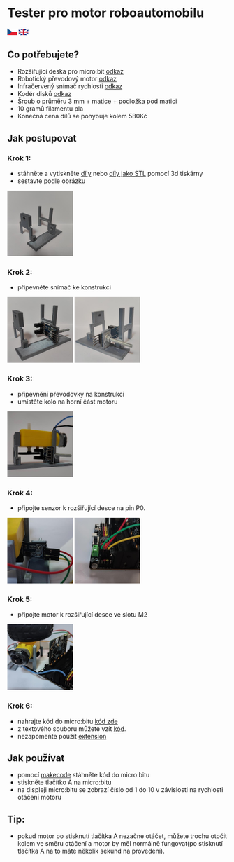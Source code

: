 # Tester pro motor roboautomobilu 

[<img src="./images/cze_flag.jpg" width="22">](./README_CZ.md) [<img src="./images/eng_flag.png" width="22">](./README.md)

## Co potřebujete?

* Rozšiřující deska pro micro:bit [odkaz](https://www.kittenbot.cc/products/robotbit-robotics-expansion-board-for-micro-bit)
* Robotický převodový motor [odkaz](https://www.aliexpress.com/item/1005005305637407.html?spm=a2g0o.productlist.main.11.74bb7243tUCtq8&algo_pvid=281fa0cd-9826-4414-8b1f-51a81c4cb612&algo_exp_id=281fa0cd-9826-4414-8b1f-51a81c4cb612-5&pdp_npi=3%40dis%21CZK%2119.37%2115.09%21%21%21%21%21%402102169316858997196143750d075a%2112000032565020293%21sea%21CZ%210&curPageLogUid=yOTBheXgE40w)
* Infračervený snímač rychlosti [odkaz](https://www.aliexpress.com/item/1005002206713739.html?spm=a2g0o.productlist.main.55.28252e2eVpOlhL&algo_pvid=cecdcf3e-5efe-46d1-ac4e-ddf79ea24c89&algo_exp_id=cecdcf3e-5efe-46d1-ac4e-ddf79ea24c89-27&pdp_npi=3%40dis%21CZK%2114.19%2111.03%21%21%21%21%21%4021227e5116858998050413808d07c6%2112000019274380689%21sea%21CZ%210&curPageLogUid=4UmKohN4y2jv)
* Kodér disků [odkaz](https://www.aliexpress.com/item/1005001710656130.html?spm=a2g0o.detail.1000060.1.546b71a6WvLHIa&gps-id=pcDetailBottomMoreThisSeller&scm=1007.13339.291025.0&scm_id=1007.13339.291025.0&scm-url=1007.13339.291025.0&pvid=d7ce17e9-3f56-4c41-91bc-61fda04eebc2&_t=gps-id:pcDetailBottomMoreThisSeller,scm-url:1007.13339.291025.0,pvid:d7ce17e9-3f56-4c41-91bc-61fda04eebc2,tpp_buckets:668%232846%238107%231934&pdp_npi=3%40dis%21CZK%2123.42%2120.72%21%21%21%21%21%402103253416858998296697400e5d52%2112000017248087367%21rec%21CZ%214141866426)
* Šroub o průměru 3 mm + matice + podložka pod matici
* 10 gramů filamentu pla
* Konečná cena dílů se pohybuje kolem 580Kč

## Jak postupovat

### Krok 1:
* stáhněte a vytiskněte [díly](./pieces.zip) nebo [díly jako STL](./piecesSTL.zip) pomocí 3d tiskárny
* sestavte podle obrázku
<img src="./images/foto7.jpg" width="150" height="150">

### Krok 2:
* připevněte snímač ke konstrukci
<img src="./images/foto4.jpg" width="150" height="150"> 
<img src="./images/foto14.jpg" width="150" height="150">

### Krok 3:
* připevnění převodovky na konstrukci
* umístěte kolo na horní část motoru
<img src="./images/foto1.jpg" width="150" height="150">

### Krok 4:
* připojte senzor k rozšiřující desce na pin P0.
<img src="./images/foto6.jpg" width="150" height="150">
<img src="./images/foto8.jpg" width="150" height="150">

### Krok 5:
* připojte motor k rozšiřující desce ve slotu M2
<img src="./images/foto2.jpg" width="150" height="150">

### Krok 6:
* nahrajte kód do micro:bitu [kód zde](./microbit-pppp_motor_test.hex)
* z textového souboru můžete vzít [kód](./microbit-pppp_motor_test-asTextFile.txt).
* nezapomeňte použít [extension](https://github.com/TomasKazda/pxt-magicbit-pca9685/)

## Jak používat

* pomocí [makecode](https://makecode.microbit.org/) stáhněte kód do micro:bitu
* stiskněte tlačítko A na micro:bitu
* na displeji micro:bitu se zobrazí číslo od 1 do 10 v závislosti na rychlosti otáčení motoru


## Tip:
* pokud motor po stisknutí tlačítka A nezačne otáčet, můžete trochu otočit kolem ve směru otáčení a motor by měl normálně fungovat(po stisknutí tlačítka A na to máte několik sekund na provedení).
